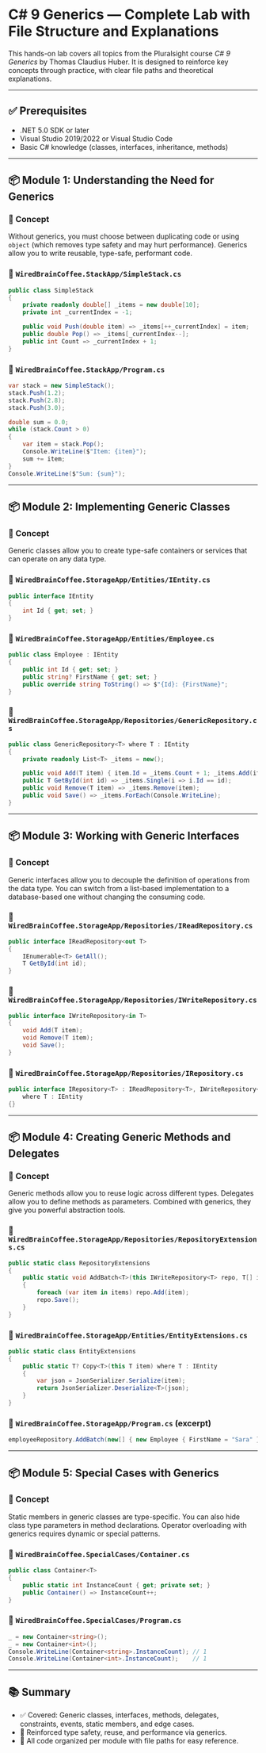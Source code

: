 
# C# 9 Generics — Complete Lab with File Structure and Explanations

This hands-on lab covers all topics from the Pluralsight course *C# 9 Generics* by Thomas Claudius Huber. It is designed to reinforce key concepts through practice, with clear file paths and theoretical explanations.

---

## ✅ Prerequisites

- .NET 5.0 SDK or later
- Visual Studio 2019/2022 or Visual Studio Code
- Basic C# knowledge (classes, interfaces, inheritance, methods)

---

## 📦 Module 1: Understanding the Need for Generics

### 🔹 Concept

Without generics, you must choose between duplicating code or using `object` (which removes type safety and may hurt performance). Generics allow you to write reusable, type-safe, performant code.

### 📁 `WiredBrainCoffee.StackApp/SimpleStack.cs`

```csharp
public class SimpleStack
{
    private readonly double[] _items = new double[10];
    private int _currentIndex = -1;

    public void Push(double item) => _items[++_currentIndex] = item;
    public double Pop() => _items[_currentIndex--];
    public int Count => _currentIndex + 1;
}
```

### 📁 `WiredBrainCoffee.StackApp/Program.cs`

```csharp
var stack = new SimpleStack();
stack.Push(1.2);
stack.Push(2.8);
stack.Push(3.0);

double sum = 0.0;
while (stack.Count > 0)
{
    var item = stack.Pop();
    Console.WriteLine($"Item: {item}");
    sum += item;
}
Console.WriteLine($"Sum: {sum}");
```

---

## 📦 Module 2: Implementing Generic Classes

### 🔹 Concept

Generic classes allow you to create type-safe containers or services that can operate on any data type.

### 📁 `WiredBrainCoffee.StorageApp/Entities/IEntity.cs`

```csharp
public interface IEntity
{
    int Id { get; set; }
}
```

### 📁 `WiredBrainCoffee.StorageApp/Entities/Employee.cs`

```csharp
public class Employee : IEntity
{
    public int Id { get; set; }
    public string? FirstName { get; set; }
    public override string ToString() => $"{Id}: {FirstName}";
}
```

### 📁 `WiredBrainCoffee.StorageApp/Repositories/GenericRepository.cs`

```csharp
public class GenericRepository<T> where T : IEntity
{
    private readonly List<T> _items = new();

    public void Add(T item) { item.Id = _items.Count + 1; _items.Add(item); }
    public T GetById(int id) => _items.Single(i => i.Id == id);
    public void Remove(T item) => _items.Remove(item);
    public void Save() => _items.ForEach(Console.WriteLine);
}
```

---

## 📦 Module 3: Working with Generic Interfaces

### 🔹 Concept

Generic interfaces allow you to decouple the definition of operations from the data type. You can switch from a list-based implementation to a database-based one without changing the consuming code.

### 📁 `WiredBrainCoffee.StorageApp/Repositories/IReadRepository.cs`

```csharp
public interface IReadRepository<out T>
{
    IEnumerable<T> GetAll();
    T GetById(int id);
}
```

### 📁 `WiredBrainCoffee.StorageApp/Repositories/IWriteRepository.cs`

```csharp
public interface IWriteRepository<in T>
{
    void Add(T item);
    void Remove(T item);
    void Save();
}
```

### 📁 `WiredBrainCoffee.StorageApp/Repositories/IRepository.cs`

```csharp
public interface IRepository<T> : IReadRepository<T>, IWriteRepository<T>
    where T : IEntity
{}
```

---

## 📦 Module 4: Creating Generic Methods and Delegates

### 🔹 Concept

Generic methods allow you to reuse logic across different types. Delegates allow you to define methods as parameters. Combined with generics, they give you powerful abstraction tools.

### 📁 `WiredBrainCoffee.StorageApp/Repositories/RepositoryExtensions.cs`

```csharp
public static class RepositoryExtensions
{
    public static void AddBatch<T>(this IWriteRepository<T> repo, T[] items)
    {
        foreach (var item in items) repo.Add(item);
        repo.Save();
    }
}
```

### 📁 `WiredBrainCoffee.StorageApp/Entities/EntityExtensions.cs`

```csharp
public static class EntityExtensions
{
    public static T? Copy<T>(this T item) where T : IEntity
    {
        var json = JsonSerializer.Serialize(item);
        return JsonSerializer.Deserialize<T>(json);
    }
}
```

### 📁 `WiredBrainCoffee.StorageApp/Program.cs` (excerpt)

```csharp
employeeRepository.AddBatch(new[] { new Employee { FirstName = "Sara" } });
```

---

## 📦 Module 5: Special Cases with Generics

### 🔹 Concept

Static members in generic classes are type-specific. You can also hide class type parameters in method declarations. Operator overloading with generics requires dynamic or special patterns.

### 📁 `WiredBrainCoffee.SpecialCases/Container.cs`

```csharp
public class Container<T>
{
    public static int InstanceCount { get; private set; }
    public Container() => InstanceCount++;
}
```

### 📁 `WiredBrainCoffee.SpecialCases/Program.cs`

```csharp
_ = new Container<string>();
_ = new Container<int>();
Console.WriteLine(Container<string>.InstanceCount); // 1
Console.WriteLine(Container<int>.InstanceCount);    // 1
```

---

## 📚 Summary

- ✅ Covered: Generic classes, interfaces, methods, delegates, constraints, events, static members, and edge cases.
- 🧠 Reinforced type safety, reuse, and performance via generics.
- 📂 All code organized per module with file paths for easy reference.

